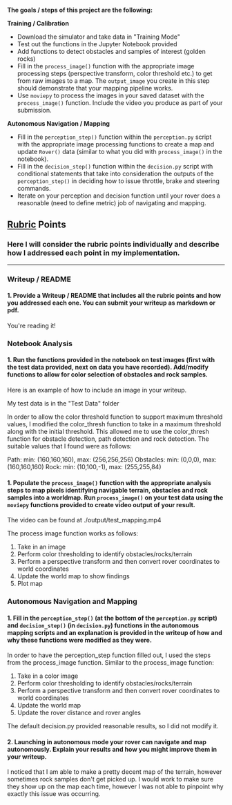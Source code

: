 **The goals / steps of this project are the following:**  

**Training / Calibration**  

* Download the simulator and take data in "Training Mode"
* Test out the functions in the Jupyter Notebook provided
* Add functions to detect obstacles and samples of interest (golden rocks)
* Fill in the `process_image()` function with the appropriate image processing steps (perspective transform, color threshold etc.) to get from raw images to a map.  The `output_image` you create in this step should demonstrate that your mapping pipeline works.
* Use `moviepy` to process the images in your saved dataset with the `process_image()` function.  Include the video you produce as part of your submission.

**Autonomous Navigation / Mapping**

* Fill in the `perception_step()` function within the `perception.py` script with the appropriate image processing functions to create a map and update `Rover()` data (similar to what you did with `process_image()` in the notebook).
* Fill in the `decision_step()` function within the `decision.py` script with conditional statements that take into consideration the outputs of the `perception_step()` in deciding how to issue throttle, brake and steering commands.
* Iterate on your perception and decision function until your rover does a reasonable (need to define metric) job of navigating and mapping.  

[//]: # (Image References)

[image1]: ./misc/rover_image.jpg
[image2]: ./calibration_images/example_grid1.jpg
[image3]: ./calibration_images/example_rock1.jpg

## [Rubric](https://review.udacity.com/#!/rubrics/916/view) Points
### Here I will consider the rubric points individually and describe how I addressed each point in my implementation.  

---
### Writeup / README

#### 1. Provide a Writeup / README that includes all the rubric points and how you addressed each one.  You can submit your writeup as markdown or pdf.  

You're reading it!

### Notebook Analysis
#### 1. Run the functions provided in the notebook on test images (first with the test data provided, next on data you have recorded). Add/modify functions to allow for color selection of obstacles and rock samples.
Here is an example of how to include an image in your writeup.

My test data is in the "Test Data" folder

In order to allow the color threshold function to support maximum threshold values, I modified the color_thresh function to take in a maximum threshold along with the initial threshold. This allowed me to use the color_thresh function for obstacle detection, path detection and rock detection. The suitable values that I found were as follows:

Path: min: (160,160,160), max: (256,256,256)
Obstacles: min: (0,0,0), max: (160,160,160)
Rock: min: (10,100,-1), max: (255,255,84)

#### 1. Populate the `process_image()` function with the appropriate analysis steps to map pixels identifying navigable terrain, obstacles and rock samples into a worldmap.  Run `process_image()` on your test data using the `moviepy` functions provided to create video output of your result.

The video can be found at ./output/test_mapping.mp4

The process image function works as follows:
  1. Take in an image
  2. Perform color thresholding to identify obstacles/rocks/terrain
  3. Perform a perspective transform and then convert rover coordinates to world coordinates
  4. Update the world map to show findings
  5. Plot map

### Autonomous Navigation and Mapping

#### 1. Fill in the `perception_step()` (at the bottom of the `perception.py` script) and `decision_step()` (in `decision.py`) functions in the autonomous mapping scripts and an explanation is provided in the writeup of how and why these functions were modified as they were.

In order to have the perception_step function filled out, I used the steps from the process_image function. Similar to the process_image function:
  1. Take in a color image
  2. Perform color thresholding to identify obstacles/rocks/terrain
  3. Perform a perspective transform and then convert rover coordinates to world coordinates
  4. Update the world map
  5. Update the rover distance and rover angles

The default decision.py provided reasonable results, so I did not modify it.


#### 2. Launching in autonomous mode your rover can navigate and map autonomously.  Explain your results and how you might improve them in your writeup.  

I noticed that I am able to make a pretty decent map of the terrain, however sometimes rock samples don't get picked up. I would work to make sure they show up on the map each time, however I was not able to pinpoint why exactly this issue was occurring.
